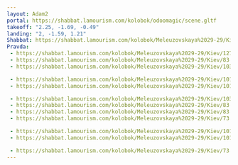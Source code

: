 ```yaml
---
layout: Adam2
portal: https://shabbat.lamourism.com/kolobok/odoomagic/scene.gltf
takeoff: "2.25, -1.69, -0.49"
landing: "2, -1.59, 1.21"
Shabbat: https://shabbat.lamourism.com/kolobok/Meleuzovskaya%2029-29/Kiev/2014.mp4
Pravda:
 - https://shabbat.lamourism.com/kolobok/Meleuzovskaya%2029-29/Kiev/127.jpeg
 - https://shabbat.lamourism.com/kolobok/Meleuzovskaya%2029-29/Kiev/83.jpeg
 - https://shabbat.lamourism.com/kolobok/Meleuzovskaya%2029-29/Kiev/103.jpeg

 - https://shabbat.lamourism.com/kolobok/Meleuzovskaya%2029-29/Kiev/101.jpeg
 - https://shabbat.lamourism.com/kolobok/Meleuzovskaya%2029-29/Kiev/101.jpeg

 - https://shabbat.lamourism.com/kolobok/Meleuzovskaya%2029-29/Kiev/103.jpeg
 - https://shabbat.lamourism.com/kolobok/Meleuzovskaya%2029-29/Kiev/83.jpeg
 - https://shabbat.lamourism.com/kolobok/Meleuzovskaya%2029-29/Kiev/83.jpeg
 - https://shabbat.lamourism.com/kolobok/Meleuzovskaya%2029-29/Kiev/73.jpeg

 - https://shabbat.lamourism.com/kolobok/Meleuzovskaya%2029-29/Kiev/101.jpeg
 - https://shabbat.lamourism.com/kolobok/Meleuzovskaya%2029-29/Kiev/101.jpeg

 - https://shabbat.lamourism.com/kolobok/Meleuzovskaya%2029-29/Kiev/73.jpeg
---
```


